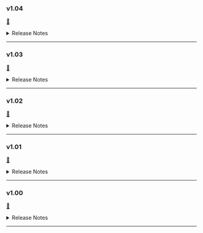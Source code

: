 ### v1.04
[💾](https://github.com/Nenotriple/gimp_upscale/releases/tag/v1.04)


<details>
  <summary>Release Notes</summary>

### New:
- Add Tiled Upscale option.
  - Upscale the image in tiles to avoid memory issues (slower).


</details>


---


### v1.03
[💾](https://github.com/Nenotriple/gimp_upscale/releases/tag/v1.03)


<details>
  <summary>Release Notes</summary>

### New:
- Add Linux support.
- Add progress bar message during upscale process.

### Other Changes:
- Disable terminal popup on Windows.
- Increase output scale limits and granularity.


</details>


---


### v1.02
[💾](https://github.com/Nenotriple/gimp_upscale/releases/tag/v1.02)


<details>
  <summary>Release Notes</summary>


### Fixed:
- Fixed installation issue present is previous versions.


</details>


---


### v1.01
[💾](https://github.com/Nenotriple/gimp_upscale/releases/tag/v1.01)


<details>
  <summary>Release Notes</summary>


### New:
- **Upscale Selected Content**:
  - Upscale only the selected content.
  - The selection is upscaled and pasted back into the original position on a new layer.
  - The scale factor is always "1x" when upscaling the selection.
- **Load Additional Models**:
  - Load additional models in NCNN format.
  - The script searches for models in the `resrgan\models` folder.
  - Each model must include a `model.param` and a `model.bin` file.
- **New Models**:
  - Two additional models: `4x-UltraSharp` and `4x-AnimeSharp`.


### Fixed:
- Fixed the issue where the script would fail when using a scale factor other than 1x.


### Other changes:
- Refactored and organized the code.


</details>

---


### v1.00
[💾](https://github.com/Nenotriple/gimp_upscale/releases/tag/v1.0)


<details>
  <summary>Release Notes</summary>


Initial release.


</details>

---
